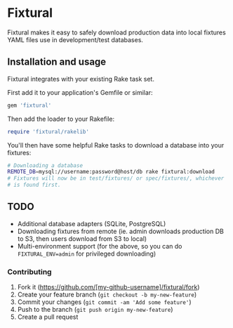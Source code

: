 # Fixtural

Fixtural makes it easy to safely download production data into local fixtures YAML files use in development/test databases.

## Installation and usage

Fixtural integrates with your existing Rake task set.

First add it to your application's Gemfile or similar:

```ruby
gem 'fixtural'
```

Then add the loader to your Rakefile:

```ruby
require 'fixtural/rakelib'
```

You'll then have some helpful Rake tasks to download a database into your fixtures:

```bash
# Downloading a database
REMOTE_DB=mysql://username:password@host/db rake fixtural:download
# Fixtures will now be in test/fixtures/ or spec/fixtures/, whichever
# is found first.
```

## TODO

- Additional database adapters (SQLite, PostgreSQL)
- Downloading fixtures from remote (ie. admin downloads production DB to S3, then users download from S3 to local)
- Multi-environment support (for the above, so you can do `FIXTURAL_ENV=admin` for privileged downloading)

### Contributing

1. Fork it (https://github.com/[my-github-username]/fixtural/fork)
2. Create your feature branch (`git checkout -b my-new-feature`)
3. Commit your changes (`git commit -am 'Add some feature'`)
4. Push to the branch (`git push origin my-new-feature`)
5. Create a pull request

